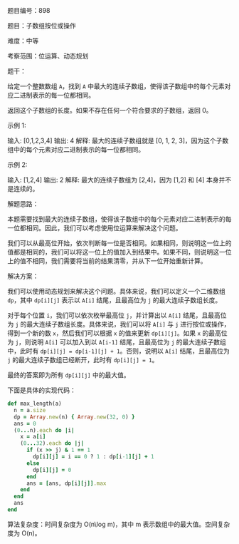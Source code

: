 题目编号：898

题目：子数组按位或操作

难度：中等

考察范围：位运算、动态规划

题干：

给定一个整数数组 `A`，找到 `A` 中最大的连续子数组，使得该子数组中的每个元素对应二进制表示的每一位都相同。

返回这个子数组的长度。如果不存在任何一个符合要求的子数组，返回 0。

示例 1:

输入: [0,1,2,3,4]
输出: 4
解释:
最大的连续子数组就是 [0, 1, 2, 3]，因为这个子数组中的每个元素对应二进制表示的每一位都相同。

示例 2:

输入: [1,2,4]
输出: 2
解释:
最大的连续子数组为 [2,4]，因为 [1,2] 和 [4] 本身并不是连续的。

解题思路：

本题需要找到最大的连续子数组，使得该子数组中的每个元素对应二进制表示的每一位都相同。因此，我们可以考虑使用位运算来解决这个问题。

我们可以从最高位开始，依次判断每一位是否相同。如果相同，则说明这一位上的值都是相同的，我们可以将这一位上的值加入到结果中。如果不同，则说明这一位上的值不相同，我们需要将当前的结果清零，并从下一位开始重新计算。

解决方案：

我们可以使用动态规划来解决这个问题。具体来说，我们可以定义一个二维数组 `dp`，其中 `dp[i][j]` 表示以 `A[i]` 结尾，且最高位为 `j` 的最大连续子数组长度。

对于每个位置 `i`，我们可以依次枚举最高位 `j`，并计算出以 `A[i]` 结尾，且最高位为 `j` 的最大连续子数组长度。具体来说，我们可以将 `A[i]` 与 `j` 进行按位或操作，得到一个新的数 `x`，然后我们可以根据 `x` 的值来更新 `dp[i][j]`。如果 `x` 的最高位为 `j`，则说明 `A[i]` 可以加入到以 `A[i-1]` 结尾，且最高位为 `j` 的最大连续子数组中，此时有 `dp[i][j] = dp[i-1][j] + 1`。否则，说明以 `A[i]` 结尾，且最高位为 `j` 的最大连续子数组已经断开，此时有 `dp[i][j] = 1`。

最终的答案即为所有 `dp[i][j]` 中的最大值。

下面是具体的实现代码：

```ruby
def max_length(a)
  n = a.size
  dp = Array.new(n) { Array.new(32, 0) }
  ans = 0
  (0...n).each do |i|
    x = a[i]
    (0...32).each do |j|
      if (x >> j) & 1 == 1
        dp[i][j] = i == 0 ? 1 : dp[i-1][j] + 1
      else
        dp[i][j] = 0
      end
      ans = [ans, dp[i][j]].max
    end
  end
  ans
end
```

算法复杂度：时间复杂度为 O(n\log m)，其中 m 表示数组中的最大值。空间复杂度为 O(n)。